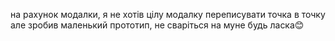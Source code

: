 на рахунок модалки, я не хотів цілу модалку переписувати точка в точку але зробив маленький прототип, не сваріться на муне будь ласка😊